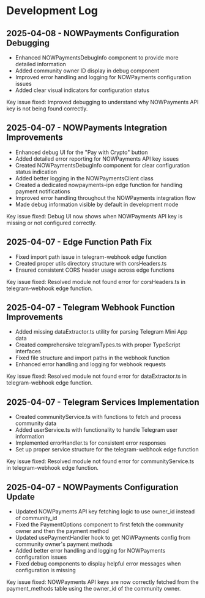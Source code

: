 
# Development Log

## 2025-04-08 - NOWPayments Configuration Debugging

- Enhanced NOWPaymentsDebugInfo component to provide more detailed information
- Added community owner ID display in debug component
- Improved error handling and logging for NOWPayments configuration issues
- Added clear visual indicators for configuration status

Key issue fixed: Improved debugging to understand why NOWPayments API key is not being found correctly.

## 2025-04-07 - NOWPayments Integration Improvements

- Enhanced debug UI for the "Pay with Crypto" button
- Added detailed error reporting for NOWPayments API key issues
- Created NOWPaymentsDebugInfo component for clear configuration status indication
- Added better logging in the NOWPaymentsClient class
- Created a dedicated nowpayments-ipn edge function for handling payment notifications
- Improved error handling throughout the NOWPayments integration flow
- Made debug information visible by default in development mode

Key issue fixed: Debug UI now shows when NOWPayments API key is missing or not configured correctly.

## 2025-04-07 - Edge Function Path Fix

- Fixed import path issue in telegram-webhook edge function
- Created proper utils directory structure with corsHeaders.ts
- Ensured consistent CORS header usage across edge functions

Key issue fixed: Resolved module not found error for corsHeaders.ts in telegram-webhook edge function.

## 2025-04-07 - Telegram Webhook Function Improvements

- Added missing dataExtractor.ts utility for parsing Telegram Mini App data
- Created comprehensive telegramTypes.ts with proper TypeScript interfaces
- Fixed file structure and import paths in the webhook function
- Enhanced error handling and logging for webhook requests

Key issue fixed: Resolved module not found error for dataExtractor.ts in telegram-webhook edge function.

## 2025-04-07 - Telegram Services Implementation

- Created communityService.ts with functions to fetch and process community data
- Added userService.ts with functionality to handle Telegram user information
- Implemented errorHandler.ts for consistent error responses
- Set up proper service structure for the telegram-webhook edge function

Key issue fixed: Resolved module not found error for communityService.ts in telegram-webhook edge function.

## 2025-04-07 - NOWPayments Configuration Update

- Updated NOWPayments API key fetching logic to use owner_id instead of community_id
- Fixed the PaymentOptions component to first fetch the community owner and then the payment method
- Updated usePaymentHandler hook to get NOWPayments config from community owner's payment methods
- Added better error handling and logging for NOWPayments configuration issues
- Fixed debug components to display helpful error messages when configuration is missing

Key issue fixed: NOWPayments API keys are now correctly fetched from the payment_methods table using the owner_id of the community owner.
